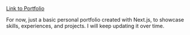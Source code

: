 [Link to Portfolio](https://my-portfolio-black-eight.vercel.app/)

For now, just a basic personal portfolio created with Next.js, to showcase skills, experiences, and projects. I will keep updating it over time.
